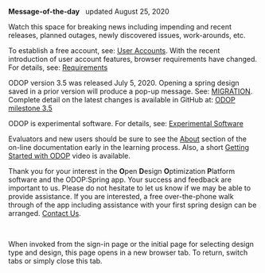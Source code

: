 **Message-of-the-day** &nbsp; updated August 25, 2020   

Watch this space for breaking news 
including impending and recent releases, planned outages, newly discovered issues, work-arounds, etc.  

To establish a free account, see: [User Accounts](userAccounts). 
With the recent introduction of user account features, browser requirements have changed. 
For details, see: [Requirements](requirements)  

ODOP version 3.5 was released July 5, 2020. 
Opening a spring design saved in a prior version will produce a pop-up message. 
See: [MIGRATION](../Help/terminology#migration). 
Complete detail on the latest changes is available in GitHub at: 
[ODOP milestone 3.5](https://github.com/thegrumpys/odop/milestone/33?closed=1)

ODOP is experimental software. 
For details, see: [Experimental Software](experimental)   

Evaluators and new users should be sure to see the [About](../About) section 
of the on-line documentation early in the learning process. 
Also, a short [Getting Started with ODOP](https://www.youtube.com/watch?v=agVKIdLA6t0) video is available.

Thank you for your interest in the **O**pen **D**esign **O**ptimization **P**latform software and the ODOP:Spring app. 
Your success and feedback are important to us. 
Please do not hesitate to let us know if we may be able to provide assistance. 
If you are interested, 
a free over-the-phone walk through of the app including assistance with your first spring design can be arranged. 
[Contact Us](ContactUs).   

&nbsp;

When invoked from the sign-in page or the initial page for selecting design type and design, 
this page opens in a new browser tab.
To return, switch tabs or simply close this tab.
 